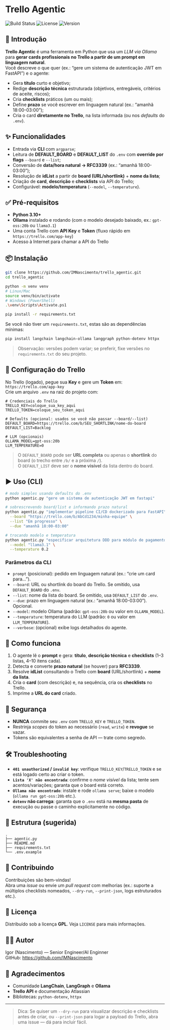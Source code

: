 # Trello Agentic

![Build Status](https://img.shields.io/badge/build-passing-brightgreen)
![License](https://img.shields.io/badge/license-MIT-blue.svg)
![Version](https://img.shields.io/badge/version-1.0.0-blue)

## 📌 Introdução

**Trello Agentic** é uma ferramenta em Python que usa um *LLM via Ollama* para **gerar cards profissionais no Trello a partir de um prompt em linguagem natural**.  
Você descreve o que quer (ex.: “gere um sistema de autenticação JWT em FastAPI”) e o agente:

- Gera **título** curto e objetivo;
- Redige **descrição técnica** estruturada (objetivos, entregáveis, critérios de aceite, riscos);
- Cria **checklists** práticos (um ou mais);
- Define **prazo** se você escrever em linguagem natural (ex.: “amanhã 18:00-03:00”);
- Cria o card **diretamente no Trello**, na lista informada (ou nos *defaults* do `.env`).

## ✨ Funcionalidades

- Entrada via **CLI** com `argparse`;
- Leitura de **DEFAULT_BOARD** e **DEFAULT_LIST** do `.env` com **override por flags** `--board` e `--list`;
- Conversão de **data/hora natural → RFC3339** (ex.: “amanhã 18:00-03:00”);
- Resolução de **idList** a partir de **board (URL/shortlink)** + **nome da lista**;
- Criação de **card**, **descrição** e **checklists** via API do Trello;
- Configurável: **modelo/temperatura** (`--model`, `--temperature`).

## ✅ Pré-requisitos

- **Python 3.10+**
- **Ollama** instalado e rodando (com o modelo desejado baixado, ex.: `gpt-oss:20b` ou `llama3.1`)
- Uma conta Trello com **API Key** e **Token** (fluxo rápido em `https://trello.com/app-key`)
- Acesso à Internet para chamar a API do Trello

## 📦 Instalação

```bash
git clone https://github.com/IMNascimento/trello_agentic.git
cd trello_agentic

python -m venv venv
# Linux/Mac
source venv/bin/activate
# Windows (PowerShell)
.\venv\Scripts\Activate.ps1

pip install -r requirements.txt
```

Se você não tiver um `requirements.txt`, estas são as dependências mínimas:

```bash
pip install langchain langchain-ollama langgraph python-dotenv httpx
```

> Observação: versões podem variar; se preferir, fixe versões no `requirements.txt` do seu projeto.

## 🔐 Configuração do Trello

No Trello (logado), pegue sua **Key** e gere um **Token** em: `https://trello.com/app-key`  
Crie um arquivo `.env` na raiz do projeto com:

```env
# Credenciais do Trello
TRELLO_KEY=coloque_sua_key_aqui
TRELLO_TOKEN=coloque_seu_token_aqui

# Defaults (opcional: usados se você não passar --board/--list)
DEFAULT_BOARD=https://trello.com/b/SEU_SHORTLINK/nome-do-board
DEFAULT_LIST=Backlog

# LLM (opcionais)
OLLAMA_MODEL=gpt-oss:20b
LLM_TEMPERATURE=0
```

> O `DEFAULT_BOARD` pode ser **URL completa** ou apenas o **shortlink** do board (o trecho entre `/b/` e a próxima `/`).  
> O `DEFAULT_LIST` deve ser o **nome visível** da lista dentro do board.

## ▶️ Uso (CLI)

```bash
# modo simples usando defaults do .env
python agentic.py "gere um sistema de autenticação JWT em fastapi"
```

```bash
# sobrescrevendo board/list e informando prazo natural
python agentic.py "implementar pipeline CI/CD dockerizado para FastAPI" \
  --board "https://trello.com/b/AbCd1234/minha-equipe" \
  --list "Em progresso" \
  --due "amanhã 18:00-03:00"
```

```bash
# trocando modelo e temperatura
python agentic.py "especificar arquitetura DDD para módulo de pagamentos" \
  --model "llama3.1" \
  --temperature 0.2
```

### Parâmetros da CLI

- `prompt` (posicional): pedido em linguagem natural (ex.: “crie um card para…”).
- `--board`: URL ou shortlink do board do Trello. Se omitido, usa `DEFAULT_BOARD` do `.env`.
- `--list`: nome da lista do board. Se omitido, usa `DEFAULT_LIST` do `.env`.
- `--due`: prazo em linguagem natural (ex.: “amanhã 18:00-03:00”). Opcional.
- `--model`: modelo Ollama (padrão: `gpt-oss:20b` ou valor em `OLLAMA_MODEL`).
- `--temperature`: temperatura do LLM (padrão: `0` ou valor em `LLM_TEMPERATURE`).
- `--verbose`: (opcional) exibe logs detalhados do agente.

## 🧠 Como funciona

1. O agente lê o **prompt** e gera: **título**, **descrição técnica** e **checklists** (1–3 listas, 4–10 itens cada).
2. Detecta e converte **prazo natural** (se houver) para **RFC3339**.
3. Resolve **idList** consultando o Trello com **board** (URL/shortlink) + **nome da lista**.
4. Cria o **card** (com descrição) e, na sequência, cria os **checklists** no Trello.
5. Imprime a **URL do card** criado.

## 🪪 Segurança

- **NUNCA** commite seu `.env` com `TRELLO_KEY` e `TRELLO_TOKEN`.
- Restrinja *scopes* do token ao necessário (`read`, `write`) e **revogue** se vazar.
- Tokens são equivalentes a senha de API — trate como segredo.

## 🛠️ Troubleshooting

- **`401 unauthorized` / `invalid key`**: verifique `TRELLO_KEY`/`TRELLO_TOKEN` e se está logado certo ao criar o token.
- **`Lista 'X' não encontrada`**: confirme o *nome visível* da lista; tente sem acentos/variações; garanta que o board está correto.
- **`Ollama não encontrado`**: instale e rode `ollama serve`; baixe o modelo (`ollama run gpt-oss:20b` etc.).
- **`dotenv` não carrega**: garanta que o `.env` está na **mesma pasta** de execução ou passe o caminho explicitamente no código.

## 🧩 Estrutura (sugerida)

```
.
├── agentic.py
├── README.md
├── requirements.txt
└── .env.example
```

## 🤝 Contribuindo

Contribuições são bem-vindas!  
Abra uma *issue* ou envie um *pull request* com melhorias (ex.: suporte a múltiplos checklists nomeados, `--dry-run`, `--print-json`, logs estruturados etc.).

## 📄 Licença

Distribuído sob a licença **GPL**. Veja `LICENSE` para mais informações.

## 👨‍💻 Autor

Igor (Nascimento) — Senior Engineer/AI Enginner  
GitHub: https://github.com/IMNascimento

## 🙏 Agradecimentos

- Comunidade **LangChain**, **LangGraph** e **Ollama**
- **Trello API** e documentação Atlassian
- Bibliotecas: `python-dotenv`, `httpx`

---

> Dica: Se quiser um `--dry-run` para visualizar descrição e checklists antes de criar, ou `--print-json` para logar a payload do Trello, abra uma issue — dá para incluir fácil.
